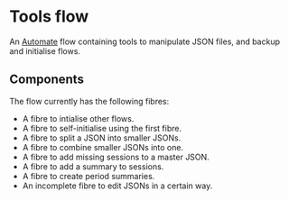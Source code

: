 # Tools flow

An [Automate](https://llamalab.com/automate/) flow containing tools to manipulate JSON files, and backup and initialise flows.

## Components

The flow currently has the following fibres:

* A fibre to intialise other flows.
* A fibre to self-initialise using the first fibre.
* A fibre to split a JSON into smaller JSONs.
* A fibre to combine smaller JSONs into one.
* A fibre to add missing sessions to a master JSON.
* A fibre to add a summary to sessions.
* A fibre to create period summaries.
* An incomplete fibre to edit JSONs in a certain way.